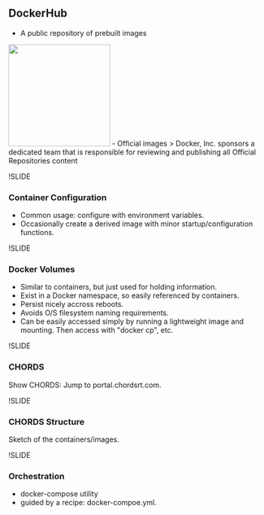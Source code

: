 ## DockerHub
- A public repository of prebuilt images
<img src='images/dockerhub-repos.png' height='200' />
- Official images
> Docker, Inc. sponsors a dedicated team that is responsible for reviewing and publishing all Official Repositories content


!SLIDE
### Container Configuration
- Common usage: configure with environment variables.
- Occasionally create a derived image with minor startup/configuration functions.

!SLIDE
### Docker Volumes
- Similar to containers, but just used for holding information.
- Exist in a Docker namespace, so easily referenced by containers.
- Persist nicely accross reboots.
- Avoids O/S filesystem naming requirements.
- Can be easily accessed simply by running a lightweight image and mounting. Then access with "docker cp", etc.

!SLIDE
### CHORDS
Show CHORDS: Jump to portal.chordsrt.com.

!SLIDE
### CHORDS Structure
Sketch of the containers/images.

!SLIDE
### Orchestration
- docker-compose utility
- guided by a recipe: docker-compoe.yml.
